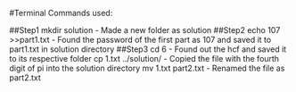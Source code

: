 #Terminal Commands used:

##Step1
mkdir solution - Made a new folder as solution
##Step2
echo 107 >>part1.txt - Found the password of the first part as 107 and saved it to part1.txt in solution directory
##Step3
cd 6 - Found out the hcf and saved it to its respective folder
cp 1.txt ../solution/ - Copied the file with the fourth digit of pi into the solution directory
mv 1.txt part2.txt - Renamed the file as part2.txt
